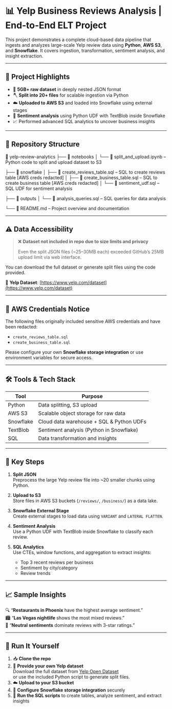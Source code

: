 # 📊 Yelp Business Reviews Analysis | End‑to‑End ELT Project

This project demonstrates a complete cloud-based data pipeline that ingests and analyzes large-scale Yelp review data using **Python**, **AWS S3**, and **Snowflake**. It covers ingestion, transformation, sentiment analysis, and insight extraction.

---

## 🚀 Project Highlights

- 📂 **5GB+ raw dataset** in deeply nested JSON format
- 🪓 **Split into 20+ files** for scalable ingestion via Python
- ☁️ **Uploaded to AWS S3** and loaded into Snowflake using external stages
- 🧠 **Sentiment analysis** using Python UDF with TextBlob inside Snowflake
- 📈 Performed advanced SQL analytics to uncover business insights

---

## 📁 Repository Structure

📁 yelp-review-analytics
├── 📁 notebooks
│   └── 📄 split_and_upload.ipynb – Python code to split and upload dataset to S3

├── 📁 snowflake
│   ├── 📄 create_reviews_table.sql – SQL to create reviews table [AWS creds redacted]
│   ├── 📄 create_business_table.sql – SQL to create business table [AWS creds redacted]
│   └── 📄 sentiment_udf.sql – SQL UDF for sentiment analysis

├── 📁 outputs
│   └── 📄 analysis_queries.sql – SQL queries for data analysis

└── 📄 README.md – Project overview and documentation

---

## ⚠️ Data Accessibility

> ❌ **Dataset not included in repo due to size limits and privacy**
>
> Even the split JSON files (~25–30MB each) exceeded GitHub’s 25MB upload limit via web interface.

You can download the full dataset or generate split files using the code provided.

🔗 **Yelp Dataset**: [https://www.yelp.com/dataset](https://www.yelp.com/dataset)

---

## 🔐 AWS Credentials Notice

The following files originally included sensitive AWS credentials and have been redacted:
- `create_reviews_table.sql`
- `create_business_table.sql`

Please configure your own **Snowflake storage integration** or use environment variables for secure access.

---

## 🛠️ Tools & Tech Stack

| Tool          | Purpose                                 |
|---------------|------------------------------------------|
| Python        | Data splitting, S3 upload                |
| AWS S3        | Scalable object storage for raw data     |
| Snowflake     | Cloud data warehouse + SQL & Python UDFs |
| TextBlob      | Sentiment analysis (Python in Snowflake) |
| SQL           | Data transformation and insights         |

---

## 🧠 Key Steps

1. **Split JSON**  
   Preprocess the large Yelp review file into ~20 smaller chunks using Python.

2. **Upload to S3**  
   Store files in AWS S3 buckets (`/reviews/`, `/business/`) as a data lake.

3. **Snowflake External Stage**  
   Create external stages to load data using `VARIANT` and `LATERAL FLATTEN`.

4. **Sentiment Analysis**  
   Use a Python UDF with TextBlob inside Snowflake to classify each review.

5. **SQL Analytics**  
   Use CTEs, window functions, and aggregation to extract insights:
   - Top 3 recent reviews per business
   - Sentiment by city/category
   - Review trends

---

## 📈 Sample Insights

🔍 “**Restaurants in Phoenix** have the highest average sentiment.”  
🏙️ “**Las Vegas nightlife** shows the most mixed reviews.”  
💬 “**Neutral sentiments** dominate reviews with 3-star ratings.”

---

## 🧪 Run It Yourself

1. 📥 **Clone the repo**
2. 📂 **Provide your own Yelp dataset**  
   Download the full dataset from [Yelp Open Dataset](https://www.yelp.com/dataset)  
   or use the included Python script to generate split files.
3. ☁️ **Upload to your S3 bucket**
4. 🧊 **Configure Snowflake storage integration** securely
5. 🧠 **Run the SQL scripts** to create tables, analyze sentiment, and extract insights

